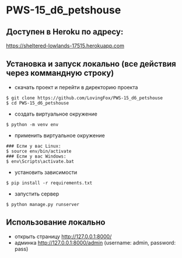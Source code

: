 # PWS-15_d6_petshouse

## Доступен в Heroku по адресу:
https://sheltered-lowlands-17515.herokuapp.com

## Установка и запуск локально (все действия через коммандную строку)
  - скачать проект и перейти в директорию проекта
  ```
$ git clone https://github.com/LovingFox/PWS-15_d6_petshouse
$ cd PWS-15_d6_petshouse
```
  - создать виртуальное окружение
  ```
$ python -m venv env
```
  - применить виртуальное окружение
```
### Если у вас Linux:
$ source env/bin/activate
### Если у вас Windows:
$ env\Scripts\activate.bat
```
 - установить зависимости
  ```
$ pip install -r requirements.txt
```

  - запустить сервер
  ```
$ python manage.py runserver
```

## Использование локально
- открыть страницу http://127.0.0.1:8000/
- админка http://127.0.0.1:8000/admin (username: admin, password: pass)

